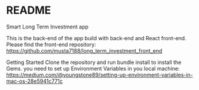 # README

Smart Long Term Investment app

This is the back-end of the app build with  back-end and React front-end.
Please find the front-end  repository: https://github.com/musta7188/long_term_investment_front_end

Getting Started
Clone the repository and run bundle install to install the Gems.
you need to set up Environment Variables in you local machine: https://medium.com/@youngstone89/setting-up-environment-variables-in-mac-os-28e5941c771c
